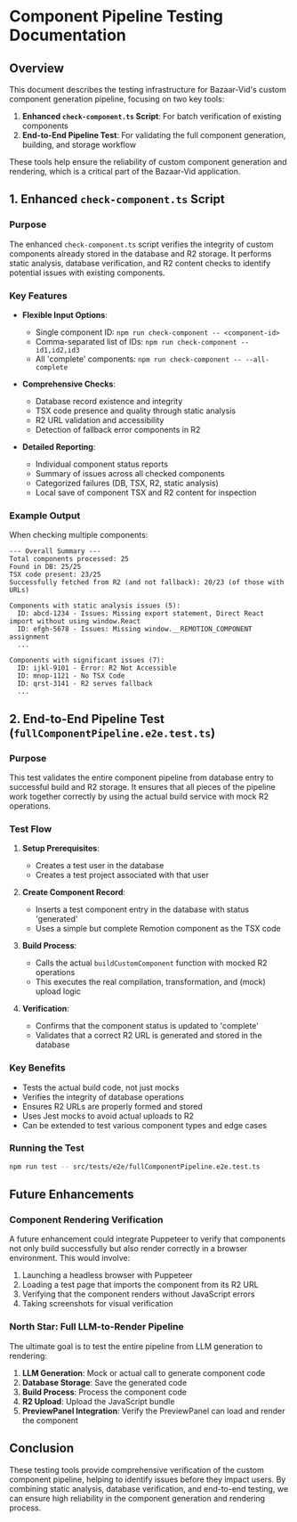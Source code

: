 # Component Pipeline Testing Documentation

## Overview

This document describes the testing infrastructure for Bazaar-Vid's custom component generation pipeline, focusing on two key tools:

1. **Enhanced `check-component.ts` Script**: For batch verification of existing components
2. **End-to-End Pipeline Test**: For validating the full component generation, building, and storage workflow

These tools help ensure the reliability of custom component generation and rendering, which is a critical part of the Bazaar-Vid application.

## 1. Enhanced `check-component.ts` Script

### Purpose

The enhanced `check-component.ts` script verifies the integrity of custom components already stored in the database and R2 storage. It performs static analysis, database verification, and R2 content checks to identify potential issues with existing components.

### Key Features

- **Flexible Input Options**:
  - Single component ID: `npm run check-component -- <component-id>`
  - Comma-separated list of IDs: `npm run check-component -- id1,id2,id3`
  - All 'complete' components: `npm run check-component -- --all-complete`

- **Comprehensive Checks**:
  - Database record existence and integrity
  - TSX code presence and quality through static analysis
  - R2 URL validation and accessibility
  - Detection of fallback error components in R2

- **Detailed Reporting**:
  - Individual component status reports
  - Summary of issues across all checked components
  - Categorized failures (DB, TSX, R2, static analysis)
  - Local save of component TSX and R2 content for inspection

### Example Output

When checking multiple components:

```
--- Overall Summary ---
Total components processed: 25
Found in DB: 25/25
TSX code present: 23/25
Successfully fetched from R2 (and not fallback): 20/23 (of those with URLs)

Components with static analysis issues (5):
  ID: abcd-1234 - Issues: Missing export statement, Direct React import without using window.React
  ID: efgh-5678 - Issues: Missing window.__REMOTION_COMPONENT assignment
  ...

Components with significant issues (7):
  ID: ijkl-9101 - Error: R2 Not Accessible
  ID: mnop-1121 - No TSX Code
  ID: qrst-3141 - R2 serves fallback
  ...
```

## 2. End-to-End Pipeline Test (`fullComponentPipeline.e2e.test.ts`)

### Purpose

This test validates the entire component pipeline from database entry to successful build and R2 storage. It ensures that all pieces of the pipeline work together correctly by using the actual build service with mock R2 operations.

### Test Flow

1. **Setup Prerequisites**:
   - Creates a test user in the database
   - Creates a test project associated with that user

2. **Create Component Record**:
   - Inserts a test component entry in the database with status 'generated'
   - Uses a simple but complete Remotion component as the TSX code

3. **Build Process**:
   - Calls the actual `buildCustomComponent` function with mocked R2 operations
   - This executes the real compilation, transformation, and (mock) upload logic

4. **Verification**:
   - Confirms that the component status is updated to 'complete'
   - Validates that a correct R2 URL is generated and stored in the database

### Key Benefits

- Tests the actual build code, not just mocks
- Verifies the integrity of database operations
- Ensures R2 URLs are properly formed and stored
- Uses Jest mocks to avoid actual uploads to R2
- Can be extended to test various component types and edge cases

### Running the Test

```bash
npm run test -- src/tests/e2e/fullComponentPipeline.e2e.test.ts
```

## Future Enhancements

### Component Rendering Verification

A future enhancement could integrate Puppeteer to verify that components not only build successfully but also render correctly in a browser environment. This would involve:

1. Launching a headless browser with Puppeteer
2. Loading a test page that imports the component from its R2 URL
3. Verifying that the component renders without JavaScript errors
4. Taking screenshots for visual verification

### North Star: Full LLM-to-Render Pipeline

The ultimate goal is to test the entire pipeline from LLM generation to rendering:

1. **LLM Generation**: Mock or actual call to generate component code
2. **Database Storage**: Save the generated code
3. **Build Process**: Process the component code
4. **R2 Upload**: Upload the JavaScript bundle
5. **PreviewPanel Integration**: Verify the PreviewPanel can load and render the component

## Conclusion

These testing tools provide comprehensive verification of the custom component pipeline, helping to identify issues before they impact users. By combining static analysis, database verification, and end-to-end testing, we can ensure high reliability in the component generation and rendering process.
